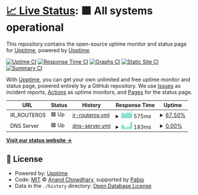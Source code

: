 # [📈 Live Status](https://demo.upptime.js.org): <!--live status--> **🟩 All systems operational**

This repository contains the open-source uptime monitor and status page for [Upptime](https://upptime.js.org), powered by [Upptime](https://github.com/upptime/upptime).

[![Uptime CI](https://github.com/BIGboss248/UPPTIME/workflows/Uptime%20CI/badge.svg)](https://github.com/BIGboss248/UPPTIME/actions?query=workflow%3A%22Uptime+CI%22)
[![Response Time CI](https://github.com/BIGboss248/UPPTIME/workflows/Response%20Time%20CI/badge.svg)](https://github.com/BIGboss248/UPPTIME/actions?query=workflow%3A%22Response+Time+CI%22)
[![Graphs CI](https://github.com/BIGboss248/UPPTIME/workflows/Graphs%20CI/badge.svg)](https://github.com/BIGboss248/UPPTIME/actions?query=workflow%3A%22Graphs+CI%22)
[![Static Site CI](https://github.com/BIGboss248/UPPTIME/workflows/Static%20Site%20CI/badge.svg)](https://github.com/BIGboss248/UPPTIME/actions?query=workflow%3A%22Static+Site+CI%22)
[![Summary CI](https://github.com/BIGboss248/UPPTIME/workflows/Summary%20CI/badge.svg)](https://github.com/BIGboss248/UPPTIME/actions?query=workflow%3A%22Summary+CI%22)

With [Upptime](https://upptime.js.org), you can get your own unlimited and free uptime monitor and status page, powered entirely by a GitHub repository. We use [Issues](https://github.com/upptime/upptime/issues) as incident reports, [Actions](https://github.com/BIGboss248/UPPTIME/actions) as uptime monitors, and [Pages](https://demo.upptime.js.org) for the status page.

<!--start: status pages-->
<!-- This summary is generated by Upptime (https://github.com/upptime/upptime) -->
<!-- Do not edit this manually, your changes will be overwritten -->
<!-- prettier-ignore -->
| URL | Status | History | Response Time | Uptime |
| --- | ------ | ------- | ------------- | ------ |
| <img alt="" src="https://icons.duckduckgo.com/ip3/null.ico" height="13"> IR_ROUTEROS | 🟩 Up | [ir-routeros.yml](https://github.com/BIGboss248/UPPTIME/commits/HEAD/history/ir-routeros.yml) | <details><summary><img alt="Response time graph" src="./graphs/ir-routeros/response-time-week.png" height="20"> 575ms</summary><br><a href="https://uptime.newage.rest/history/ir-routeros"><img alt="Response time 575" src="https://img.shields.io/endpoint?url=https%3A%2F%2Fraw.githubusercontent.com%2FBIGboss248%2FUPPTIME%2FHEAD%2Fapi%2Fir-routeros%2Fresponse-time.json"></a><br><a href="https://uptime.newage.rest/history/ir-routeros"><img alt="24-hour response time 584" src="https://img.shields.io/endpoint?url=https%3A%2F%2Fraw.githubusercontent.com%2FBIGboss248%2FUPPTIME%2FHEAD%2Fapi%2Fir-routeros%2Fresponse-time-day.json"></a><br><a href="https://uptime.newage.rest/history/ir-routeros"><img alt="7-day response time 575" src="https://img.shields.io/endpoint?url=https%3A%2F%2Fraw.githubusercontent.com%2FBIGboss248%2FUPPTIME%2FHEAD%2Fapi%2Fir-routeros%2Fresponse-time-week.json"></a><br><a href="https://uptime.newage.rest/history/ir-routeros"><img alt="30-day response time 575" src="https://img.shields.io/endpoint?url=https%3A%2F%2Fraw.githubusercontent.com%2FBIGboss248%2FUPPTIME%2FHEAD%2Fapi%2Fir-routeros%2Fresponse-time-month.json"></a><br><a href="https://uptime.newage.rest/history/ir-routeros"><img alt="1-year response time 575" src="https://img.shields.io/endpoint?url=https%3A%2F%2Fraw.githubusercontent.com%2FBIGboss248%2FUPPTIME%2FHEAD%2Fapi%2Fir-routeros%2Fresponse-time-year.json"></a></details> | <details><summary><a href="https://uptime.newage.rest/history/ir-routeros">67.50%</a></summary><a href="https://uptime.newage.rest/history/ir-routeros"><img alt="All-time uptime 67.50%" src="https://img.shields.io/endpoint?url=https%3A%2F%2Fraw.githubusercontent.com%2FBIGboss248%2FUPPTIME%2FHEAD%2Fapi%2Fir-routeros%2Fuptime.json"></a><br><a href="https://uptime.newage.rest/history/ir-routeros"><img alt="24-hour uptime 57.32%" src="https://img.shields.io/endpoint?url=https%3A%2F%2Fraw.githubusercontent.com%2FBIGboss248%2FUPPTIME%2FHEAD%2Fapi%2Fir-routeros%2Fuptime-day.json"></a><br><a href="https://uptime.newage.rest/history/ir-routeros"><img alt="7-day uptime 67.50%" src="https://img.shields.io/endpoint?url=https%3A%2F%2Fraw.githubusercontent.com%2FBIGboss248%2FUPPTIME%2FHEAD%2Fapi%2Fir-routeros%2Fuptime-week.json"></a><br><a href="https://uptime.newage.rest/history/ir-routeros"><img alt="30-day uptime 67.50%" src="https://img.shields.io/endpoint?url=https%3A%2F%2Fraw.githubusercontent.com%2FBIGboss248%2FUPPTIME%2FHEAD%2Fapi%2Fir-routeros%2Fuptime-month.json"></a><br><a href="https://uptime.newage.rest/history/ir-routeros"><img alt="1-year uptime 67.50%" src="https://img.shields.io/endpoint?url=https%3A%2F%2Fraw.githubusercontent.com%2FBIGboss248%2FUPPTIME%2FHEAD%2Fapi%2Fir-routeros%2Fuptime-year.json"></a></details>
| <img alt="" src="https://icons.duckduckgo.com/ip3/null.ico" height="13"> DNS Server | 🟩 Up | [dns-server.yml](https://github.com/BIGboss248/UPPTIME/commits/HEAD/history/dns-server.yml) | <details><summary><img alt="Response time graph" src="./graphs/dns-server/response-time-week.png" height="20"> 183ms</summary><br><a href="https://uptime.newage.rest/history/dns-server"><img alt="Response time 180" src="https://img.shields.io/endpoint?url=https%3A%2F%2Fraw.githubusercontent.com%2FBIGboss248%2FUPPTIME%2FHEAD%2Fapi%2Fdns-server%2Fresponse-time.json"></a><br><a href="https://uptime.newage.rest/history/dns-server"><img alt="24-hour response time 374" src="https://img.shields.io/endpoint?url=https%3A%2F%2Fraw.githubusercontent.com%2FBIGboss248%2FUPPTIME%2FHEAD%2Fapi%2Fdns-server%2Fresponse-time-day.json"></a><br><a href="https://uptime.newage.rest/history/dns-server"><img alt="7-day response time 183" src="https://img.shields.io/endpoint?url=https%3A%2F%2Fraw.githubusercontent.com%2FBIGboss248%2FUPPTIME%2FHEAD%2Fapi%2Fdns-server%2Fresponse-time-week.json"></a><br><a href="https://uptime.newage.rest/history/dns-server"><img alt="30-day response time 180" src="https://img.shields.io/endpoint?url=https%3A%2F%2Fraw.githubusercontent.com%2FBIGboss248%2FUPPTIME%2FHEAD%2Fapi%2Fdns-server%2Fresponse-time-month.json"></a><br><a href="https://uptime.newage.rest/history/dns-server"><img alt="1-year response time 180" src="https://img.shields.io/endpoint?url=https%3A%2F%2Fraw.githubusercontent.com%2FBIGboss248%2FUPPTIME%2FHEAD%2Fapi%2Fdns-server%2Fresponse-time-year.json"></a></details> | <details><summary><a href="https://uptime.newage.rest/history/dns-server">0.00%</a></summary><a href="https://uptime.newage.rest/history/dns-server"><img alt="All-time uptime 0.00%" src="https://img.shields.io/endpoint?url=https%3A%2F%2Fraw.githubusercontent.com%2FBIGboss248%2FUPPTIME%2FHEAD%2Fapi%2Fdns-server%2Fuptime.json"></a><br><a href="https://uptime.newage.rest/history/dns-server"><img alt="24-hour uptime 100.00%" src="https://img.shields.io/endpoint?url=https%3A%2F%2Fraw.githubusercontent.com%2FBIGboss248%2FUPPTIME%2FHEAD%2Fapi%2Fdns-server%2Fuptime-day.json"></a><br><a href="https://uptime.newage.rest/history/dns-server"><img alt="7-day uptime 0.00%" src="https://img.shields.io/endpoint?url=https%3A%2F%2Fraw.githubusercontent.com%2FBIGboss248%2FUPPTIME%2FHEAD%2Fapi%2Fdns-server%2Fuptime-week.json"></a><br><a href="https://uptime.newage.rest/history/dns-server"><img alt="30-day uptime 0.00%" src="https://img.shields.io/endpoint?url=https%3A%2F%2Fraw.githubusercontent.com%2FBIGboss248%2FUPPTIME%2FHEAD%2Fapi%2Fdns-server%2Fuptime-month.json"></a><br><a href="https://uptime.newage.rest/history/dns-server"><img alt="1-year uptime 0.00%" src="https://img.shields.io/endpoint?url=https%3A%2F%2Fraw.githubusercontent.com%2FBIGboss248%2FUPPTIME%2FHEAD%2Fapi%2Fdns-server%2Fuptime-year.json"></a></details>

<!--end: status pages-->

[**Visit our status website →**](https://demo.upptime.js.org)

## 📄 License

- Powered by: [Upptime](https://github.com/upptime/upptime)
- Code: [MIT](./LICENSE) © [Anand Chowdhary](https://anandchowdhary.com), supported by [Pabio](https://pabio.com)
- Data in the `./history` directory: [Open Database License](https://opendatacommons.org/licenses/odbl/1-0/)
